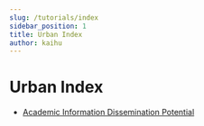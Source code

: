 ```yaml
---
slug: /tutorials/index
sidebar_position: 1
title: Urban Index
author: kaihu 
---
```



# Urban Index

- [Academic Information Dissemination Potential](/tutorials/index/innovation)